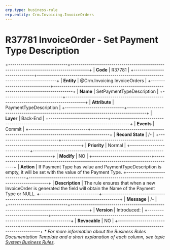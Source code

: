 ```yaml
---
erp.type: business-rule
erp.entity: Crm.Invoicing.InvoiceOrders
---
```


# R37781 InvoiceOrder - Set Payment Type Description
+-----------------------------+---------------------------------------------------------------------------------------+
| **Code**                    | R37781                                                                                |
+-----------------------------+---------------------------------------------------------------------------------------+
| **Entity**                  | @Crm.Invoicing.InvoiceOrders                                                          |
+-----------------------------+---------------------------------------------------------------------------------------+
| **Name**                    | SetPaymentTypeDescription                                                             |
+-----------------------------+---------------------------------------------------------------------------------------+
| **Attribute**               | PaymentTypeDescription                                                                |
+-----------------------------+---------------------------------------------------------------------------------------+
| **Layer**                   | Back-End                                                                              |
+-----------------------------+---------------------------------------------------------------------------------------+
| **Events**                  | Commit                                                                                |
+-----------------------------+---------------------------------------------------------------------------------------+
| **Record State**            | /-                                                                                    |
+-----------------------------+---------------------------------------------------------------------------------------+
| **Priority**                | Normal                                                                                |
+-----------------------------+---------------------------------------------------------------------------------------+
| **Modify**                  | NO                                                                                    |
+-----------------------------+---------------------------------------------------------------------------------------+
| **Action**                  | If Payment Type has value and PaymentTypeDescription is empty, it will be set with the value of the Payment Type.
+-----------------------------+---------------------------------------------------------------------------------------+
| **Description**             | The rule ensures that when a new InvoiceOrder is generated the field will obtain the Name of the Payment Type or NULL.
+-----------------------------+---------------------------------------------------------------------------------------+
| **Message**                 | /-                                                                                    |                         
+-----------------------------+---------------------------------------------------------------------------------------+
| **Version**                 | Introduced:                                                                           |
+-----------------------------+---------------------------------------------------------------------------------------+
| **Revocable**               | NO                                                                                    |
+-----------------------------+---------------------------------------------------------------------------------------+
*\* For more information about the Business Rules Documentation Template and a short explanation of each column, see
topic [System Business Rules](../templates/template-description-system-business-rules.md).*
